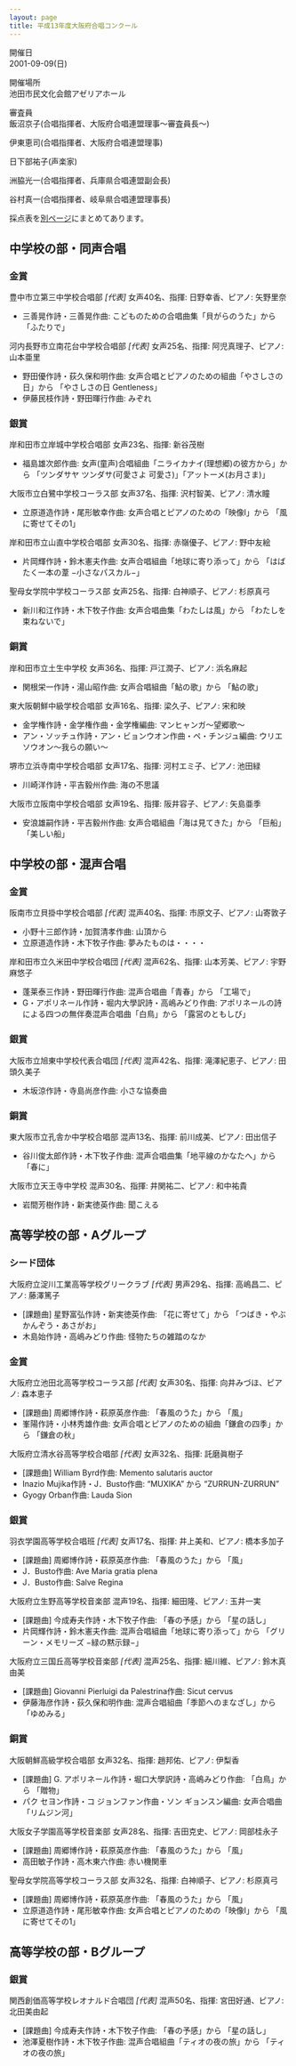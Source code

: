 ```yaml
---
layout: page
title: 平成13年度大阪府合唱コンクール
---
```

開催日  
2001-09-09(日)

開催場所  
池田市民文化会館アゼリアホール

審査員  
飯沼京子(合唱指揮者、大阪府合唱連盟理事〜審査員長〜)

伊東恵司(合唱指揮者、大阪府合唱連盟理事)

日下部祐子(声楽家)

洲脇光一(合唱指揮者、兵庫県合唱連盟副会長)

谷村真一(合唱指揮者、岐阜県合唱連盟理事長)

採点表を[別ページ](osaka-score/)にまとめてあります。

中学校の部・同声合唱
--------------------

### 金賞

<span class="choir-name">豊中市立第三中学校合唱部</span> *\[代表\]*
女声40名、指揮: 日野幸香、ピアノ: 矢野里奈

-   三善晃作詩・三善晃作曲: こどものための合唱曲集「貝がらのうた」から 「ふたりで」

<span class="choir-name">河内長野市立南花台中学校合唱部</span> *\[代表\]*
女声25名、指揮: 阿児真理子、ピアノ: 山本亜里

-   野田優作詩・荻久保和明作曲: 女声合唱とピアノのための組曲「やさしさの日」から 「やさしさの日 Gentleness」
-   伊藤民枝作詩・野田暉行作曲: みぞれ

### 銀賞

<span class="choir-name">岸和田市立岸城中学校合唱部</span>
女声23名、指揮: 新谷茂樹

-   福島雄次郎作曲: 女声(童声)合唱組曲「ニライカナイ(理想郷)の彼方から」から 「ツンダサヤ ツンダサ(可愛さよ 可愛さ)」「アットーメ(お月さま)」

<span class="choir-name">大阪市立白鷺中学校コーラス部</span>
女声37名、指揮: 沢村智美、ピアノ: 清水瞳

-   立原道造作詩・尾形敏幸作曲: 女声合唱とピアノのための「映像Ⅰ」から 「風に寄せてその1」

<span class="choir-name">岸和田市立山直中学校合唱部</span>
女声30名、指揮: 赤嶺優子、ピアノ: 野中友絵

-   片岡輝作詩・鈴木憲夫作曲: 女声合唱組曲「地球に寄り添って」から 「はばたく一本の葦 −小さなパスカル−」

<span class="choir-name">聖母女学院中学校コーラス部</span>
女声25名、指揮: 白神順子、ピアノ: 杉原真弓

-   新川和江作詩・木下牧子作曲: 女声合唱曲集「わたしは風」から 「わたしを束ねないで」

### 銅賞

<span class="choir-name">岸和田市立土生中学校</span>
女声36名、指揮: 戸江潤子、ピアノ: 浜名麻起

-   関根栄一作詩・湯山昭作曲: 女声合唱組曲「鮎の歌」から 「鮎の歌」

<span class="choir-name">東大阪朝鮮中級学校合唱部</span>
女声16名、指揮: 梁久子、ピアノ: 宋和映

-   金学権作詩・金学権作曲・金学権編曲: マンヒャンガ〜望郷歌〜
-   アン・ソッチュ作詩・アン・ビョンウオン作曲・ペ・チンジュ編曲: ウリエソウオン〜我らの願い〜

<span class="choir-name">堺市立浜寺南中学校合唱部</span>
女声17名、指揮: 河村エミ子、ピアノ: 池田緑

-   川崎洋作詩・平吉毅州作曲: 海の不思議

<span class="choir-name">大阪市立阪南中学校合唱部</span>
女声19名、指揮: 阪井容子、ピアノ: 矢島亜季

-   安浪雄嗣作詩・平吉毅州作曲: 女声合唱組曲「海は見てきた」から 「巨船」「美しい船」

中学校の部・混声合唱
--------------------

### 金賞

<span class="choir-name">阪南市立貝掛中学校合唱部</span> *\[代表\]*
混声40名、指揮: 市原文子、ピアノ: 山寄敦子

-   小野十三郎作詩・加賀清孝作曲: 山頂から
-   立原道造作詩・木下牧子作曲: 夢みたものは・・・・

<span class="choir-name">岸和田市立久米田中学校合唱団</span> *\[代表\]*
混声62名、指揮: 山本芳美、ピアノ: 宇野麻悠子

-   蓬莱泰三作詩・野田暉行作曲: 混声合唱曲「青春」から 「工場で」
-   G・アポリネール作詩・堀内大學訳詩・高嶋みどり作曲: アポリネールの詩による四つの無伴奏混声合唱曲「白鳥」から 「露営のともしび」

### 銀賞

<span class="choir-name">大阪市立旭東中学校代表合唱団</span> *\[代表\]*
混声42名、指揮: 滝澤紀恵子、ピアノ: 田頭久美子

-   木坂涼作詩・寺島尚彦作曲: 小さな協奏曲

### 銅賞

<span class="choir-name">東大阪市立孔舎か中学校合唱部</span>
混声13名、指揮: 前川成美、ピアノ: 田出信子

-   谷川俊太郎作詩・木下牧子作曲: 混声合唱曲集「地平線のかなたへ」から 「春に」

<span class="choir-name">大阪市立天王寺中学校</span>
混声30名、指揮: 井関祐二、ピアノ: 和中祐貴

-   岩間芳樹作詩・新実徳英作曲: 聞こえる

高等学校の部・Aグループ
-----------------------

### シード団体

<span class="choir-name">大阪府立淀川工業高等学校グリークラブ</span> *\[代表\]*
男声29名、指揮: 高嶋昌二、ピアノ: 藤澤篤子

-   \[課題曲\] 星野富弘作詩・新実徳英作曲: 「花に寄せて」から 「つばき・やぶかんぞう・あさがお」
-   木島始作詩・高嶋みどり作曲: 怪物たちの雑踏のなか

### 金賞

<span class="choir-name">大阪府立池田北高等学校コーラス部</span> *\[代表\]*
女声30名、指揮: 向井みづほ、ピアノ: 森本恵子

-   \[課題曲\] 周郷博作詩・萩原英彦作曲: 「春風のうた」から 「風」
-   峯陽作詩・小林秀雄作曲: 女声合唱とピアノのための組曲「鎌倉の四季」から 「鎌倉の秋」

<span class="choir-name">大阪府立清水谷高等学校合唱部</span> *\[代表\]*
女声32名、指揮: 託磨眞樹子

-   \[課題曲\] William Byrd作曲: Memento salutaris auctor
-   Inazio Mujika作詩・J．Busto作曲: “MUXIKA” から “ZURRUN-ZURRUN”
-   Gyogy Orban作曲: Lauda Sion

### 銀賞

<span class="choir-name">羽衣学園高等学校合唱班</span> *\[代表\]*
女声17名、指揮: 井上美和、ピアノ: 橋本多加子

-   \[課題曲\] 周郷博作詩・萩原英彦作曲: 「春風のうた」から 「風」
-   J．Busto作曲: Ave Maria gratia plena
-   J．Busto作曲: Salve Regina

<span class="choir-name">大阪府立生野高等学校音楽部</span>
混声19名、指揮: 細田隆、ピアノ: 玉井一実

-   \[課題曲\] 今成寿夫作詩・木下牧子作曲: 「春の予感」から 「星の話し」
-   片岡輝作詩・鈴木憲夫作曲: 混声合唱組曲「地球に寄り添って」から 「グリーン・メモリーズ −緑の黙示録−」

<span class="choir-name">大阪府立三国丘高等学校音楽部</span> *\[代表\]*
混声25名、指揮: 細川維、ピアノ: 鈴木真由美

-   \[課題曲\] Giovanni Pierluigi da Palestrina作曲: Sicut cervus
-   伊藤海彦作詩・荻久保和明作曲: 混声合唱組曲「季節へのまなざし」から 「ゆめみる」

### 銅賞

<span class="choir-name">大阪朝鮮高級学校合唱部</span>
女声32名、指揮: 趙邦佑、ピアノ: 伊梨香

-   \[課題曲\] G. アポリネール作詩・堀口大學訳詩・高嶋みどり作曲: 「白鳥」から 「贈物」
-   パク セヨン作詩・コ ジョンファン作曲・ソン ギョンスン編曲: 女声合唱曲「リムジン河」

<span class="choir-name">大阪女子学園高等学校音楽部</span>
女声28名、指揮: 吉田克史、ピアノ: 岡部桂永子

-   \[課題曲\] 周郷博作詩・萩原英彦作曲: 「春風のうた」から 「風」
-   高田敏子作詩・高木東六作曲: 赤い機関車

<span class="choir-name">聖母女学院高等学校コーラス部</span>
女声32名、指揮: 白神順子、ピアノ: 杉原真弓

-   \[課題曲\] 周郷博作詩・萩原英彦作曲: 「春風のうた」から 「風」
-   立原道造作詩・尾形敏幸作曲: 女声合唱とピアノのための「映像Ⅰ」から 「風に寄せてその1」

高等学校の部・Bグループ
-----------------------

### 銀賞

<span class="choir-name">関西創価高等学校レオナルド合唱団</span> *\[代表\]*
混声50名、指揮: 宮田好通、ピアノ: 北田美由起

-   \[課題曲\] 今成寿夫作詩・木下牧子作曲: 「春の予感」から 「星の話し」
-   池澤夏樹作詩・木下牧子作曲: 混声合唱組曲「ティオの夜の旅」から 「ティオの夜の旅」
